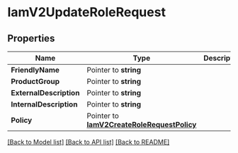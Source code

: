 # IamV2UpdateRoleRequest

## Properties

Name | Type | Description | Notes
------------ | ------------- | ------------- | -------------
**FriendlyName** | Pointer to **string** |  |
**ProductGroup** | Pointer to **string** |  |
**ExternalDescription** | Pointer to **string** |  |
**InternalDescription** | Pointer to **string** |  |
**Policy** | Pointer to [**IamV2CreateRoleRequestPolicy**](IamV2CreateRoleRequestPolicy.md) |  |

[[Back to Model list]](../README.md#documentation-for-models) [[Back to API list]](../README.md#documentation-for-api-endpoints) [[Back to README]](../README.md)


